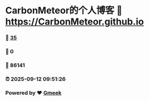 # CarbonMeteor的个人博客 :link: https://CarbonMeteor.github.io 
### :page_facing_up: [35](https://CarbonMeteor.github.io/tag.html) 
### :speech_balloon: 0 
### :hibiscus: 86141 
### :alarm_clock: 2025-09-12 09:51:26 
### Powered by :heart: [Gmeek](https://github.com/Meekdai/Gmeek)
